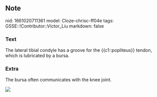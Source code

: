 ## Note
nid: 1661020711361
model: Cloze-chrisc-ff04e
tags: GSSE::!Contributor::Victor_Liu
markdown: false

### Text
The lateral tibial condyle has a groove for the {{c1::popliteus}} tendon, which is lubricated by a bursa.

### Extra
The bursa often communicates with the knee joint.
<div><img src=
"paste-715bb5c9d470c09cfc7eb0216d73c703c0fa17fe.jpg"></div>

